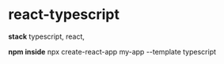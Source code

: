 # react-typescript

**stack**
typescript, react, 

**npm inside**
npx create-react-app my-app --template typescript

